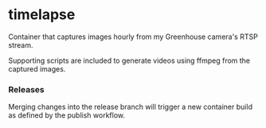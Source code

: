 # timelapse

Container that captures images hourly from my Greenhouse camera's RTSP stream.

Supporting scripts are included to generate videos using ffmpeg from
the captured images.

### Releases

Merging changes into the release branch will trigger a new container build
as defined by the publish workflow.
